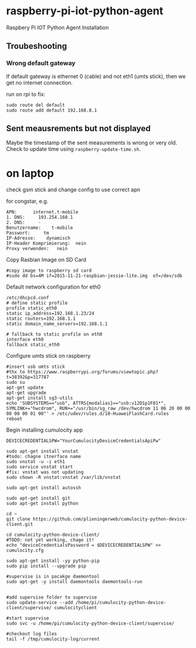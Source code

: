 # raspberry-pi-iot-python-agent
Raspbery Pi IOT Python Agent Installation


## Troubeshooting

### Wrong default gateway

If default gateway is ethernet 0 (cable) and not eth1 (umts stick), then we get no internet connection.

run on rpi to fix:
```
sudo route del default
sudo route add default 192.168.8.1
```

## Sent meausrements but not displayed

Maybe the timestamp of the sent measurements is wrong or very old. Check to update time using `raspberry-update-time.sh`.

# on laptop

check gsm stick and change config to use correct apn

for congstar, e.g.
```
APN:      internet.t-mobile
1. DNS:     193.254.160.1
2. DNS:     -
Benutzername:    t-mobile
Passwort:     tm
IP-Adresse:    dynamisch
IP-Header Komprimierung:  nein
Proxy verwenden:   nein
```

Copy Rasbian Image on SD Card

```
#copy image to raspberry sd card
#sudo dd bs=4M if=2015-11-21-raspbian-jessie-lite.img  of=/dev/sdb
```

Default network configuration for eth0
```
/etc/dhcpcd.conf
# define static profile
profile static_eth0
static ip_address=192.168.1.23/24
static routers=192.168.1.1
static domain_name_servers=192.168.1.1

# fallback to static profile on eth0
interface eth0
fallback static_eth0
```

Configure umts stick on raspberry
```
#insert usb umts stick
#thx to https://www.raspberrypi.org/forums/viewtopic.php?t=38392&p=317787
sudo su
apt-get update
apt-get upgrade
apt-get install sg3-utils
echo 'SUBSYSTEMS=="usb", ATTRS{modalias}=="usb:v12D1p1F01*", SYMLINK+="hwcdrom", RUN+="/usr/bin/sg_raw /dev/hwcdrom 11 06 20 00 00 00 00 00 01 00"' > /etc/udev/rules.d/10-HuaweiFlashCard.rules
reboot
```

Begin installing cumulocity app
```
DEVICECREDENTIALSPW="YourCumulocityDeviceCredentialsApiPw"

sudo apt-get install vnstat
#todo: chagne itnerface name
sudo vnstat -u -i eth1
sudo service vnstat start
#fix: vnstat was not updating
sudo chown -R vnstat:vnstat /var/lib/vnstat

```


```
sudo apt-get install autossh
```

```
sudo apt-get install git
sudo apt-get install python
```

```
cd ~
git clone https://github.com/plieningerweb/cumulocity-python-device-client.git
```


```
cd cumulocity-python-device-client/
#TODO: not yet working, chage it!
echo "deviceCredentialsPassword = $DEVICECREDENTIALSPW" >> cumulocity.cfg
```

```
sudo apt-get install -yy python-pip
sudo pip install --upgrade pip

```

```
#supervise is in pacakge daemontool
sudo apt-get -y install daemontools daemontools-run


#add supervise folder to supervise
sudo update-service --add /home/pi/cumulocity-python-device-client/supervise/ cumulocityclient

#start supervise
sudo svc -u /home/pi/cumulocity-python-device-client/supervise/

#checkout log files
tail -f /tmp/cumulocity-log/current
```
